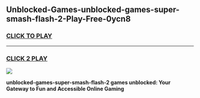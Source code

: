 
## Unblocked-Games-unblocked-games-super-smash-flash-2-Play-Free-0ycn8
<h3>
<a href="https://premium76.site?title=unblocked-games-super-smash-flash-2&ref=22A">CLICK TO PLAY</a></h3>
<hr>

<h3>
<a href="https://premium76.site?title=unblocked-games-super-smash-flash-2&ref=22A">CLICK 2 PLAY</a>
  
</h3>

<a href="https://premium76.site?title=unblocked-games-super-smash-flash-2&ref=22A"><img src="https://clearcache.store/games.png"></a>


**unblocked-games-super-smash-flash-2 games unblocked: Your Gateway to Fun and Accessible Online Gaming**
